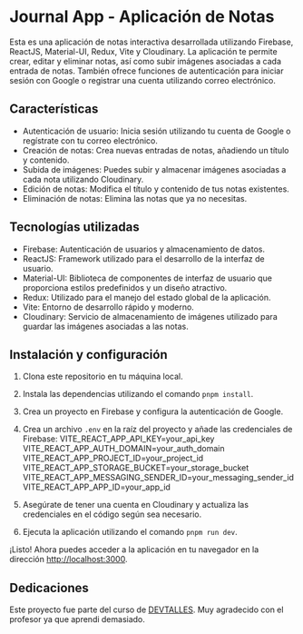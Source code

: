 # Journal App - Aplicación de Notas

Esta es una aplicación de notas interactiva desarrollada utilizando Firebase, ReactJS, Material-UI, Redux, Vite y Cloudinary. La aplicación te permite crear, editar y eliminar notas, así como subir imágenes asociadas a cada entrada de notas. También ofrece funciones de autenticación para iniciar sesión con Google o registrar una cuenta utilizando correo electrónico.

## Características

- Autenticación de usuario: Inicia sesión utilizando tu cuenta de Google o regístrate con tu correo electrónico.
- Creación de notas: Crea nuevas entradas de notas, añadiendo un título y contenido.
- Subida de imágenes: Puedes subir y almacenar imágenes asociadas a cada nota utilizando Cloudinary.
- Edición de notas: Modifica el título y contenido de tus notas existentes.
- Eliminación de notas: Elimina las notas que ya no necesitas.

## Tecnologías utilizadas

- Firebase: Autenticación de usuarios y almacenamiento de datos.
- ReactJS: Framework utilizado para el desarrollo de la interfaz de usuario.
- Material-UI: Biblioteca de componentes de interfaz de usuario que proporciona estilos predefinidos y un diseño atractivo.
- Redux: Utilizado para el manejo del estado global de la aplicación.
- Vite: Entorno de desarrollo rápido y moderno.
- Cloudinary: Servicio de almacenamiento de imágenes utilizado para guardar las imágenes asociadas a las notas.

## Instalación y configuración

1. Clona este repositorio en tu máquina local.
2. Instala las dependencias utilizando el comando `pnpm install`.
3. Crea un proyecto en Firebase y configura la autenticación de Google.
4. Crea un archivo `.env` en la raíz del proyecto y añade las credenciales de Firebase:
    VITE_REACT_APP_API_KEY=your_api_key
    VITE_REACT_APP_AUTH_DOMAIN=your_auth_domain
    VITE_REACT_APP_PROJECT_ID=your_project_id
    VITE_REACT_APP_STORAGE_BUCKET=your_storage_bucket
    VITE_REACT_APP_MESSAGING_SENDER_ID=your_messaging_sender_id
    VITE_REACT_APP_APP_ID=your_app_id

5. Asegúrate de tener una cuenta en Cloudinary y actualiza las credenciales en el código según sea necesario.
6. Ejecuta la aplicación utilizando el comando `pnpm run dev`.

¡Listo! Ahora puedes acceder a la aplicación en tu navegador en la dirección [http://localhost:3000](http://localhost:3000).


## Dedicaciones

Este proyecto fue parte del curso de [DEVTALLES](https://cursos.devtalles.com/).
Muy agradecido con el profesor ya que aprendi demasiado.
